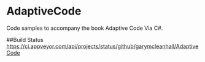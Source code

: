 AdaptiveCode
============

Code samples to accompany the book Adaptive Code Via C#.

##Build Status
https://ci.appveyor.com/api/projects/status/github/garymcleanhall/AdaptiveCode